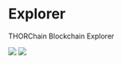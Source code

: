 # Explorer
THORChain Blockchain Explorer

![](https://github.com/thorchain/THORChain.info/blob/master/Design/THORCHAIN%20Block%20Explorer-1.png)
![](https://github.com/thorchain/THORChain.info/blob/master/Design/THORCHAIN%20Block%20Explorer-2.png)
